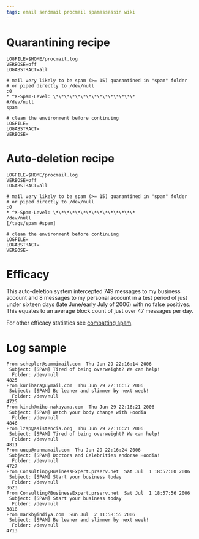 ```yaml
---
tags: email sendmail procmail spamassassin wiki
---
```


# Quarantining recipe

    LOGFILE=$HOME/procmail.log
    VERBOSE=off
    LOGABSTRACT=all

    # mail very likely to be spam (>= 15) quarantined in "spam" folder
    # or piped directly to /dev/null
    :0
    * ^X-Spam-Level: \*\*\*\*\*\*\*\*\*\*\*\*\*\*\*
    #/dev/null
    spam

    # clean the environment before continuing
    LOGFILE=
    LOGABSTRACT=
    VERBOSE=

# Auto-deletion recipe

    LOGFILE=$HOME/procmail.log
    VERBOSE=off
    LOGABSTRACT=all

    # mail very likely to be spam (>= 15) quarantined in "spam" folder
    # or piped directly to /dev/null
    :0
    * ^X-Spam-Level: \*\*\*\*\*\*\*\*\*\*\*\*\*\*\*
    /dev/null
    [/tags/spam #spam]

    # clean the environment before continuing
    LOGFILE=
    LOGABSTRACT=
    VERBOSE=

# Efficacy

This auto-deletion system intercepted 749 messages to my business account and 8 messages to my personal account in a test period of just under sixteen days (late June/early July of 2006) with no false positives. This equates to an average block count of just over 47 messages per day.

For other efficacy statistics see [combatting spam](/wiki/combatting_spam).

# Log sample

    From schepler@sammimail.com  Thu Jun 29 22:16:14 2006
     Subject: [SPAM] Tired of being overweight? We can help!
      Folder: /dev/null                                                        4825
    From kurihara@uymail.com  Thu Jun 29 22:16:17 2006
     Subject: [SPAM] Be leaner and slimmer by next week!
      Folder: /dev/null                                                        4725
    From kinch@miho-nakayama.com  Thu Jun 29 22:16:21 2006
     Subject: [SPAM] Watch your body change with Hoodia
      Folder: /dev/null                                                        4846
    From lzap@asistencia.org  Thu Jun 29 22:16:21 2006
     Subject: [SPAM] Tired of being overweight? We can help!
      Folder: /dev/null                                                        4811
    From uucp@ranmamail.com  Thu Jun 29 22:16:24 2006
     Subject: [SPAM] Doctors and Celebrities endorse Hoodia!
      Folder: /dev/null                                                        4727
    From Consulting@BusinessExpert.prserv.net  Sat Jul  1 18:57:00 2006
     Subject: [SPAM] Start your business today
      Folder: /dev/null                                                        3623
    From Consulting@BusinessExpert.prserv.net  Sat Jul  1 18:57:56 2006
     Subject: [SPAM] Start your business today
      Folder: /dev/null                                                        3818
    From markb@indiya.com  Sun Jul  2 11:58:55 2006
     Subject: [SPAM] Be leaner and slimmer by next week!
      Folder: /dev/null                                                        4713
